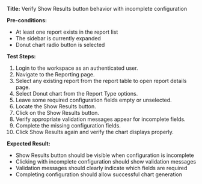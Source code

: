 **Title:** Verify Show Results button behavior with incomplete configuration

**Pre-conditions:**
* At least one report exists in the report list
* The sidebar is currently expanded
* Donut chart radio button is selected

**Test Steps:**
1. Login to the workspace as an authenticated user.
2. Navigate to the Reporting page.
3. Select any existing report from the report table to open report details page.
4. Select Donut chart from the Report Type options.
5. Leave some required configuration fields empty or unselected.
6. Locate the Show Results button.
7. Click on the Show Results button.
8. Verify appropriate validation messages appear for incomplete fields.
9. Complete the missing configuration fields.
10. Click Show Results again and verify the chart displays properly.

**Expected Result:**
* Show Results button should be visible when configuration is incomplete
* Clicking with incomplete configuration should show validation messages
* Validation messages should clearly indicate which fields are required
* Completing configuration should allow successful chart generation